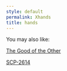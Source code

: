 ```yaml
---
style: default
permalink: Xhands
title: hands
---
```

You may also like:

[The Good of the Other](http://scp-wiki.net/the-good-of-the-other)

[SCP-2614](http://scp-wiki.net/scp-2614)
